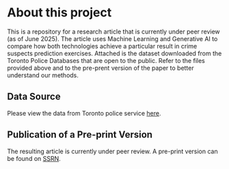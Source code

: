# About this project
This is a repository for a research article that is currently under peer review (as of June 2025). The article uses Machine Learning and Generative AI to compare how both technologies achieve a particular result in crime suspects prediction exercises. Attached is the dataset downloaded from the Toronto Police Databases that are open to the public. Refer to the files provided above and to the pre-prent version of the paper to better understand our methods.

## Data Source
Please view the data from Toronto police service [here](https://data.torontopolice.on.ca/datasets/TorontoPS::arrests-and-strip-searches-rbdc-arr-tbl-001/about).


## Publication of a Pre-print Version
The resulting article is currently under peer review. A pre-print version can be found on [SSRN](https://papers.ssrn.com/sol3/papers.cfm?abstract_id=5118289).

